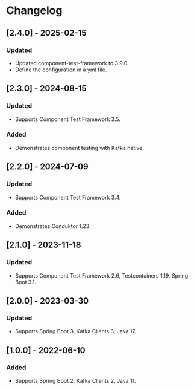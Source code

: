 # Changelog

## [2.4.0] - 2025-02-15
### Updated
- Updated component-test-framework to 3.9.0.
- Define the configuration in a yml file.

## [2.3.0] - 2024-08-15
### Updated
- Supports Component Test Framework 3.5.
### Added
- Demonstrates component testing with Kafka native.

## [2.2.0] - 2024-07-09
### Updated
- Supports Component Test Framework 3.4.
### Added
- Demonstrates Conduktor 1.23

## [2.1.0] - 2023-11-18
### Updated
- Supports Component Test Framework 2.6, Testcontainers 1.19, Spring Boot 3.1.

## [2.0.0] - 2023-03-30
### Updated
- Supports Spring Boot 3, Kafka Clients 3, Java 17.

## [1.0.0] - 2022-06-10
### Added
- Supports Spring Boot 2, Kafka Clients 2, Java 11.
